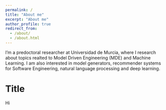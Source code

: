 ```yaml
---
permalink: /
title: "About me"
excerpt: "About me"
author_profile: true
redirect_from: 
  - /about/
  - /about.html
---
```


I’m a predoctoral researcher at Universidad de Murcia, where I research about topics realted to Model Driven Engineering (MDE) and Machine Learning. I am also interested in model generators, recommender systems for Software Engineering, natural language processing and deep learning.

Title
======
Hi

